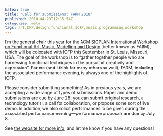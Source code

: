 ```yaml
---
katex: true
title: 'Call for submissions: FARM 2018'
published: 2018-04-23T12:35:54Z
categories: meta
tags: art,CFP,design,functional,ICFP,music,programming,workshop
---
```


<p>I’m the general chair this year for the <a href="http://functional-art.org/2018/">ACM SIGPLAN International Workshop on Functional Art, Music, Modelling and Design</a> (better known as FARM), which will be colocated with ICFP this September in St. Louis, Missouri, USA. The goal of the workshop is to “gather together people who are harnessing functional techniques in the pursuit of creativity and expression”. For me (and I think for many others as well), FARM, including the associated performance evening, is always one of the highlights of ICFP.</p>
<p>Please consider submitting something! As in previous years, we are accepting a wide range of types of submissions. Paper and demo submissions are due by June 28: you can submit original research, a technology tutorial, a call for collaboration, or propose some sort of live demo. In addition, we also solicit performances to be given during the associated performance evening—performance proposals are due by July 8.</p>
<p>See <a href="http://functional-art.org/2018/">the website for more info</a>, and let me know if you have any questions!</p>

